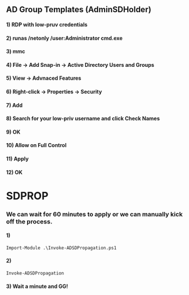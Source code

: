 ## AD Group Templates (AdminSDHolder)

#### 1) RDP with low-pruv credentials

#### 2) runas /netonly /user:Administrator cmd.exe

#### 3) mmc

#### 4) File -> Add Snap-in -> Active Directory Users and Groups 

#### 5) View -> Advnaced Features

#### 6) Right-click -> Properties -> Security 

#### 7) Add

#### 8) Search for your low-priv username and click Check Names 

#### 9) OK

#### 10) Allow on Full Control

#### 11) Apply

#### 12) OK

# SDPROP

### We can wait for 60 minutes to apply or we can manually kick off the process.

#### 1) 

    Import-Module .\Invoke-ADSDPropagation.ps1

#### 2) 

    Invoke-ADSDPropagation

#### 3) Wait a minute and GG!

